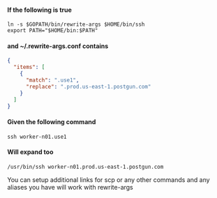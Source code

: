 #### If the following is true
```
ln -s $GOPATH/bin/rewrite-args $HOME/bin/ssh
export PATH="$HOME/bin:$PATH"
```

#### and ~/.rewrite-args.conf contains
```json
{
  "items": [
    {
      "match": ".use1",
      "replace": ".prod.us-east-1.postgun.com"
    }
  ]
}
```

#### Given the following command
```
ssh worker-n01.use1
```

#### Will expand too
```
/usr/bin/ssh worker-n01.prod.us-east-1.postgun.com
```

You can setup additional links for scp or any other commands
and any aliases you have will work with rewrite-args
